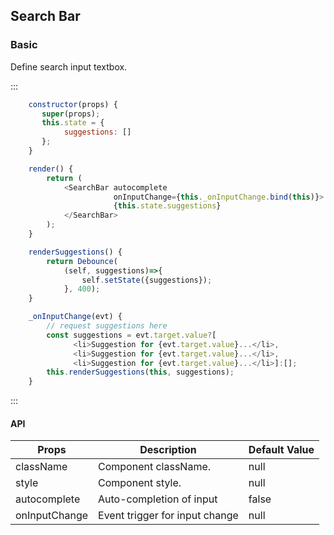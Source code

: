## Search Bar
### Basic
Define search input textbox.

:::
```js
    constructor(props) {
       super(props);
       this.state = {
            suggestions: []
       };
    }

    render() {
        return (
            <SearchBar autocomplete
                       onInputChange={this._onInputChange.bind(this)}>
                       {this.state.suggestions}
            </SearchBar>
        );
    }

    renderSuggestions() {
        return Debounce(
            (self, suggestions)=>{
                self.setState({suggestions});
            }, 400);
    }

    _onInputChange(evt) {
        // request suggestions here
        const suggestions = evt.target.value?[
              <li>Suggestion for {evt.target.value}...</li>,
              <li>Suggestion for {evt.target.value}...</li>,
              <li>Suggestion for {evt.target.value}...</li>]:[];
        this.renderSuggestions(this, suggestions);
    }

```
:::

#### API

| Props | Description | Default Value |
| ------------- | ----------- | ----------- |
| className | Component className. | null |
| style | Component style. | null |
| autocomplete | Auto-completion of input | false |
| onInputChange | Event trigger for input change | null |


&nbsp;
